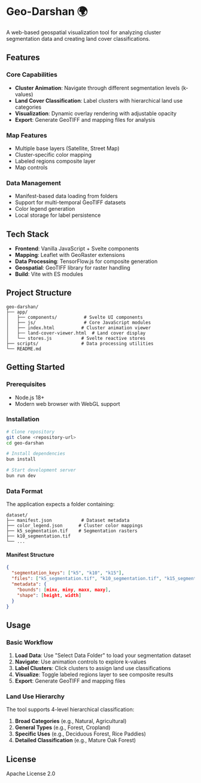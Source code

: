 # Geo-Darshan 🌍

A web-based geospatial visualization tool for analyzing cluster segmentation data and creating land cover classifications.

## Features

### Core Capabilities

- **Cluster Animation**: Navigate through different segmentation levels (k-values)
- **Land Cover Classification**: Label clusters with hierarchical land use categories
- **Visualization**: Dynamic overlay rendering with adjustable opacity
- **Export**: Generate GeoTIFF and mapping files for analysis

### Map Features

- Multiple base layers (Satellite, Street Map)
- Cluster-specific color mapping
- Labeled regions composite layer
- Map controls

### Data Management

- Manifest-based data loading from folders
- Support for multi-temporal GeoTIFF datasets
- Color legend generation
- Local storage for label persistence

## Tech Stack

- **Frontend**: Vanilla JavaScript + Svelte components
- **Mapping**: Leaflet with GeoRaster extensions
- **Data Processing**: TensorFlow.js for composite generation
- **Geospatial**: GeoTIFF library for raster handling
- **Build**: Vite with ES modules

## Project Structure

```
geo-darshan/
├── app/
│   ├── components/          # Svelte UI components
│   ├── js/                  # Core JavaScript modules
│   ├── index.html          # Cluster animation viewer
│   ├── land-cover-viewer.html  # Land cover display
│   └── stores.js           # Svelte reactive stores
├── scripts/                # Data processing utilities
└── README.md
```

## Getting Started

### Prerequisites

- Node.js 18+
- Modern web browser with WebGL support

### Installation

```bash
# Clone repository
git clone <repository-url>
cd geo-darshan

# Install dependencies
bun install

# Start development server
bun run dev
```

### Data Format

The application expects a folder containing:

```
dataset/
├── manifest.json           # Dataset metadata
├── color_legend.json      # Cluster color mappings
├── k5_segmentation.tif    # Segmentation rasters
├── k10_segmentation.tif
└── ...
```

#### Manifest Structure

```json
{
  "segmentation_keys": ["k5", "k10", "k15"],
  "files": ["k5_segmentation.tif", "k10_segmentation.tif", "k15_segmentation.tif"],
  "metadata": {
    "bounds": [minx, miny, maxx, maxy],
    "shape": [height, width]
  }
}
```

## Usage

### Basic Workflow

1. **Load Data**: Use "Select Data Folder" to load your segmentation dataset
2. **Navigate**: Use animation controls to explore k-values
3. **Label Clusters**: Click clusters to assign land use classifications
4. **Visualize**: Toggle labeled regions layer to see composite results
5. **Export**: Generate GeoTIFF and mapping files

### Land Use Hierarchy

The tool supports 4-level hierarchical classification:

1. **Broad Categories** (e.g., Natural, Agricultural)
2. **General Types** (e.g., Forest, Cropland)
3. **Specific Uses** (e.g., Deciduous Forest, Rice Paddies)
4. **Detailed Classification** (e.g., Mature Oak Forest)

## License

Apache License 2.0
